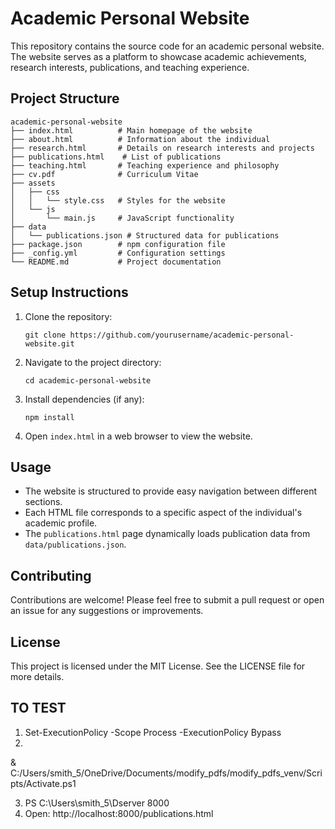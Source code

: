 # Academic Personal Website

This repository contains the source code for an academic personal website. The website serves as a platform to showcase academic achievements, research interests, publications, and teaching experience.

## Project Structure

```
academic-personal-website
├── index.html          # Main homepage of the website
├── about.html          # Information about the individual
├── research.html       # Details on research interests and projects
├── publications.html    # List of publications
├── teaching.html       # Teaching experience and philosophy
├── cv.pdf              # Curriculum Vitae
├── assets
│   ├── css
│   │   └── style.css   # Styles for the website
│   └── js
│       └── main.js     # JavaScript functionality
├── data
│   └── publications.json # Structured data for publications
├── package.json        # npm configuration file
├── _config.yml         # Configuration settings
└── README.md           # Project documentation
```

## Setup Instructions

1. Clone the repository:
   ```
   git clone https://github.com/yourusername/academic-personal-website.git
   ```

2. Navigate to the project directory:
   ```
   cd academic-personal-website
   ```

3. Install dependencies (if any):
   ```
   npm install
   ```

4. Open `index.html` in a web browser to view the website.

## Usage

- The website is structured to provide easy navigation between different sections.
- Each HTML file corresponds to a specific aspect of the individual's academic profile.
- The `publications.html` page dynamically loads publication data from `data/publications.json`.

## Contributing

Contributions are welcome! Please feel free to submit a pull request or open an issue for any suggestions or improvements.

## License

This project is licensed under the MIT License. See the LICENSE file for more details.


## TO TEST
1. Set-ExecutionPolicy -Scope Process -ExecutionPolicy Bypass
2. 
& C:/Users/smith_5/OneDrive/Documents/modify_pdfs/modify_pdfs_venv/Scripts/Activate.ps1

3. PS C:\Users\smith_5\Dserver 8000
4. Open: http://localhost:8000/publications.html